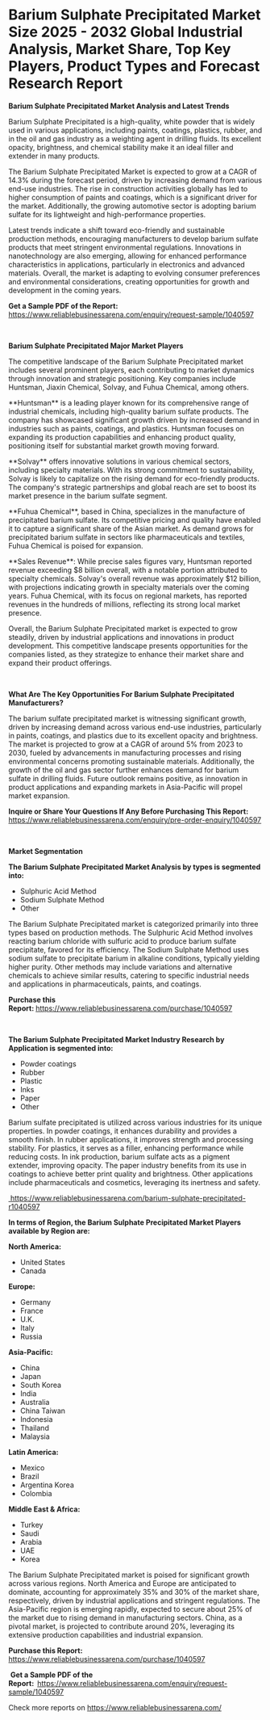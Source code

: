 <p><h1>Barium Sulphate Precipitated Market Size 2025 - 2032 Global Industrial Analysis, Market Share, Top Key Players, Product Types and Forecast Research Report</h1></p><p><strong>Barium Sulphate Precipitated Market Analysis and Latest Trends</strong></p>
<p><p>Barium Sulphate Precipitated is a high-quality, white powder that is widely used in various applications, including paints, coatings, plastics, rubber, and in the oil and gas industry as a weighting agent in drilling fluids. Its excellent opacity, brightness, and chemical stability make it an ideal filler and extender in many products.</p><p>The Barium Sulphate Precipitated Market is expected to grow at a CAGR of 14.3% during the forecast period, driven by increasing demand from various end-use industries. The rise in construction activities globally has led to higher consumption of paints and coatings, which is a significant driver for the market. Additionally, the growing automotive sector is adopting barium sulfate for its lightweight and high-performance properties.</p><p>Latest trends indicate a shift toward eco-friendly and sustainable production methods, encouraging manufacturers to develop barium sulfate products that meet stringent environmental regulations. Innovations in nanotechnology are also emerging, allowing for enhanced performance characteristics in applications, particularly in electronics and advanced materials. Overall, the market is adapting to evolving consumer preferences and environmental considerations, creating opportunities for growth and development in the coming years.</p></p>
<p><strong>Get a Sample PDF of the Report:&nbsp;</strong> <a href="https://www.reliablebusinessarena.com/enquiry/request-sample/1040597?utm_campaign=3021&utm_medium=2&utm_source=Github&utm_content=ia&utm_term=31032025&utm_id=barium-sulphate-precipitated">https://www.reliablebusinessarena.com/enquiry/request-sample/1040597</a></p>
<p>&nbsp;</p>
<p><strong>Barium Sulphate Precipitated Major Market Players</strong></p>
<p><p>The competitive landscape of the Barium Sulphate Precipitated market includes several prominent players, each contributing to market dynamics through innovation and strategic positioning. Key companies include Huntsman, Jiaxin Chemical, Solvay, and Fuhua Chemical, among others.</p><p>**Huntsman** is a leading player known for its comprehensive range of industrial chemicals, including high-quality barium sulfate products. The company has showcased significant growth driven by increased demand in industries such as paints, coatings, and plastics. Huntsman focuses on expanding its production capabilities and enhancing product quality, positioning itself for substantial market growth moving forward.</p><p>**Solvay** offers innovative solutions in various chemical sectors, including specialty materials. With its strong commitment to sustainability, Solvay is likely to capitalize on the rising demand for eco-friendly products. The company's strategic partnerships and global reach are set to boost its market presence in the barium sulfate segment.</p><p>**Fuhua Chemical**, based in China, specializes in the manufacture of precipitated barium sulfate. Its competitive pricing and quality have enabled it to capture a significant share of the Asian market. As demand grows for precipitated barium sulfate in sectors like pharmaceuticals and textiles, Fuhua Chemical is poised for expansion.</p><p>**Sales Revenue**: While precise sales figures vary, Huntsman reported revenue exceeding $8 billion overall, with a notable portion attributed to specialty chemicals. Solvay's overall revenue was approximately $12 billion, with projections indicating growth in specialty materials over the coming years. Fuhua Chemical, with its focus on regional markets, has reported revenues in the hundreds of millions, reflecting its strong local market presence.</p><p>Overall, the Barium Sulphate Precipitated market is expected to grow steadily, driven by industrial applications and innovations in product development. This competitive landscape presents opportunities for the companies listed, as they strategize to enhance their market share and expand their product offerings.</p></p>
<p>&nbsp;</p>
<p><strong>What Are The Key Opportunities For Barium Sulphate Precipitated Manufacturers?</strong></p>
<p><p>The barium sulfate precipitated market is witnessing significant growth, driven by increasing demand across various end-use industries, particularly in paints, coatings, and plastics due to its excellent opacity and brightness. The market is projected to grow at a CAGR of around 5% from 2023 to 2030, fueled by advancements in manufacturing processes and rising environmental concerns promoting sustainable materials. Additionally, the growth of the oil and gas sector further enhances demand for barium sulfate in drilling fluids. Future outlook remains positive, as innovation in product applications and expanding markets in Asia-Pacific will propel market expansion.</p></p>
<p><strong>Inquire or Share Your Questions If Any Before Purchasing This Report:</strong> <a href="https://www.reliablebusinessarena.com/enquiry/pre-order-enquiry/1040597?utm_campaign=3021&utm_medium=2&utm_source=Github&utm_content=ia&utm_term=31032025&utm_id=barium-sulphate-precipitated">https://www.reliablebusinessarena.com/enquiry/pre-order-enquiry/1040597</a></p>
<p>&nbsp;</p>
<p><strong>Market Segmentation</strong></p>
<p><strong>The Barium Sulphate Precipitated Market Analysis by types is segmented into:</strong></p>
<p><ul><li>Sulphuric Acid Method</li><li>Sodium Sulphate Method</li><li>Other</li></ul></p>
<p><p>The Barium Sulphate Precipitated market is categorized primarily into three types based on production methods. The Sulphuric Acid Method involves reacting barium chloride with sulfuric acid to produce barium sulfate precipitate, favored for its efficiency. The Sodium Sulphate Method uses sodium sulfate to precipitate barium in alkaline conditions, typically yielding higher purity. Other methods may include variations and alternative chemicals to achieve similar results, catering to specific industrial needs and applications in pharmaceuticals, paints, and coatings.</p></p>
<p><strong>Purchase this Report:&nbsp;</strong><a href="https://www.reliablebusinessarena.com/purchase/1040597?utm_campaign=3021&utm_medium=2&utm_source=Github&utm_content=ia&utm_term=31032025&utm_id=barium-sulphate-precipitated">https://www.reliablebusinessarena.com/purchase/1040597</a></p>
<p>&nbsp;</p>
<p><strong>The Barium Sulphate Precipitated Market Industry Research by Application is segmented into:</strong></p>
<p><ul><li>Powder coatings</li><li>Rubber</li><li>Plastic</li><li>Inks</li><li>Paper</li><li>Other</li></ul></p>
<p><p>Barium sulfate precipitated is utilized across various industries for its unique properties. In powder coatings, it enhances durability and provides a smooth finish. In rubber applications, it improves strength and processing stability. For plastics, it serves as a filler, enhancing performance while reducing costs. In ink production, barium sulfate acts as a pigment extender, improving opacity. The paper industry benefits from its use in coatings to achieve better print quality and brightness. Other applications include pharmaceuticals and cosmetics, leveraging its inertness and safety.</p></p>
<p><a href="https://www.reliablebusinessarena.com/barium-sulphate-precipitated-r1040597?utm_campaign=3021&utm_medium=2&utm_source=Github&utm_content=ia&utm_term=31032025&utm_id=barium-sulphate-precipitated">&nbsp;https://www.reliablebusinessarena.com/barium-sulphate-precipitated-r1040597</a></p>
<p><strong>In terms of Region, the Barium Sulphate Precipitated Market Players available by Region are:</strong></p>
<p>
    <p> <strong> North America: </strong>
        <ul>
            <li>United States</li>
            <li>Canada</li>
        </ul>
        </p> 
    <p> <strong> Europe: </strong>
        <ul>
            <li>Germany</li>
            <li>France</li>
            <li>U.K.</li>
            <li>Italy</li>
            <li>Russia</li>
        </ul>
        </p> 
    <p> <strong> Asia-Pacific: </strong>
        <ul>
            <li>China</li>
            <li>Japan</li>
            <li>South Korea</li>
            <li>India</li>
            <li>Australia</li>
            <li>China Taiwan</li>
            <li>Indonesia</li>
            <li>Thailand</li>
            <li>Malaysia</li>
        </ul>
        </p> 
    <p> <strong> Latin America: </strong>
        <ul>
            <li>Mexico</li>
            <li>Brazil</li>
            <li>Argentina Korea</li>
            <li>Colombia</li>
        </ul>
        </p> 
    <p> <strong> Middle East & Africa: </strong>
        <ul>
            <li>Turkey</li>
            <li>Saudi</li>
            <li>Arabia</li>
            <li>UAE</li>
            <li>Korea</li>
        </ul>
    </p>
    </p>
<p><p>The Barium Sulphate Precipitated market is poised for significant growth across various regions. North America and Europe are anticipated to dominate, accounting for approximately 35% and 30% of the market share, respectively, driven by industrial applications and stringent regulations. The Asia-Pacific region is emerging rapidly, expected to secure about 25% of the market due to rising demand in manufacturing sectors. China, as a pivotal market, is projected to contribute around 20%, leveraging its extensive production capabilities and industrial expansion.</p></p>
<p><strong>Purchase this Report: </strong><a href="https://www.reliablebusinessarena.com/purchase/1040597?utm_campaign=3021&utm_medium=2&utm_source=Github&utm_content=ia&utm_term=31032025&utm_id=barium-sulphate-precipitated">https://www.reliablebusinessarena.com/purchase/1040597</a></p>
<p>&nbsp;<strong>Get a Sample PDF of the Report:&nbsp;&nbsp;</strong><a href="https://www.reliablebusinessarena.com/enquiry/request-sample/1040597?utm_campaign=3021&utm_medium=2&utm_source=Github&utm_content=ia&utm_term=31032025&utm_id=barium-sulphate-precipitated">https://www.reliablebusinessarena.com/enquiry/request-sample/1040597</a></p>
<p><strong></strong></p>
<p>Check more reports on <a href="https://www.reliablebusinessarena.com/?utm_campaign=3021&utm_medium=2&utm_source=Github&utm_content=ia&utm_term=31032025&utm_id=barium-sulphate-precipitated">https://www.reliablebusinessarena.com/</a></p>